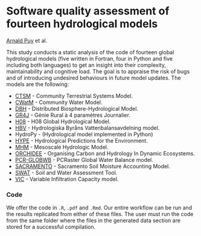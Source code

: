 
# Software quality assessment of fourteen hydrological models

[Arnald Puy](https://www.arnaldpuy.com/) et al.

This study conducts a static analysis of the code of fourteen global hydrological models (five written in
Fortran, four in Python and five including both languages) to get an insight into their complexity,
maintainability and cognitive load. The goal is to appraise the risk of bugs and of 
introducing undesired behaviours in future model updates. The models are the following:

* [CTSM](https://github.com/ESCOMP/CTSM)  - Community Terrestrial Systems Model.    
* [CWatM](https://github.com/iiasa/CWatM) - Community Water Model.      
* [DBH](https://hydro.iis.u-tokyo.ac.jp/DBH/index_files/Page394.htm) - Distributed Biosphere-Hydrological Model.
* [GR4J](https://github.com/EdgarEspitia/GR4J) - Génie Rural à 4 paramètres Journalier.       
* [H08](https://github.com/h08model/H08) - H08 Global Hydrological Model.
* [HBV](https://github.com/johnrobertcraven/hbv_hydromodel) - Hydrologiska Byråns Vattenbalansavdelning model.      
* HydroPy - (Hydrological model implemented in Python) 
* [HYPE](https://sourceforge.net/projects/hype/files/) - Hydrological Predictions for the Environment.
* [MHM](https://zenodo.org/records/8279545) - Mesoscale Hydrologic Model.       
* [ORCHIDEE](https://forge.ipsl.jussieu.fr/orchidee/browser/branches/ORCHIDEE-MICT/tags/ORCHIDEE_MICT_8.4.1) - Organising Carbon and Hydrology In Dynamic Ecosystems. 
* [PCR-GLOBWB](https://github.com/UU-Hydro/PCR-GLOBWB_model) - PCRaster Global Water Balance model.
* [SACRAMENTO](https://github.com/NOAA-OWP/sac-sma) - Sacramento Soil Moisture Accounting Model.
* [SWAT](https://swatplus.gitbook.io/docs/source-code) - Soil and Water Assessment Tool.  
* [VIC](https://github.com/UW-Hydro/VIC) - Variable Infiltration Capacity model.

### Code

We offer the code in `.R`, `.pdf` and `.Rmd`. Our entire workflow can be run and the 
results replicated from either of these files. The user must run the code from the 
same folder where the files in the generated data section are stored for a successful 
compilation.
